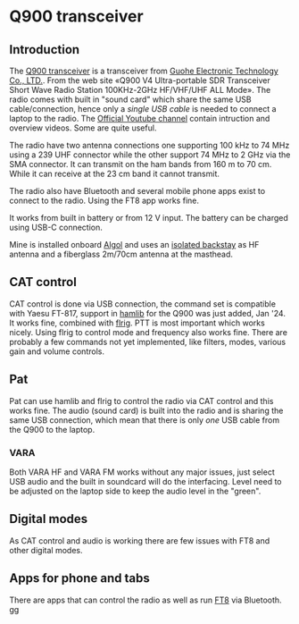 # Q900 transceiver

## Introduction
The [Q900 transceiver](https://www.guohedz.com/Q900) is a transceiver from 
[Guohe Electronic Technology Co., LTD.](https://www.guohedz.com/). 
From the web site «Q900 V4 Ultra-portable SDR Transceiver Short Wave Radio 
Station 100KHz-2GHz HF/VHF/UHF ALL Mode». The radio comes with built in 
"sound card" which share the same USB cable/connection, hence only a 
*single USB cable* is needed to connect a laptop to the radio.
The [Official Youtube channel](https://www.youtube.com/@GUOHETEC/featured)
contain intruction and overview videos. Some are quite useful. 

The radio have two antenna connections one supporting 100 kHz to 74 MHz 
using a 239 UHF connector while the other support 74 MHz to 2 GHz via 
the SMA connector. It can transmit on the ham bands from 160 m to 70 cm. 
While it can receive at the 23 cm band it cannot transmit. 

The radio also have Bluetooth and several mobile phone apps exist to 
connect to the radio. Using the FT8 app works fine. 

It works from built in battery or from 12 V input. The battery can be
charged using USB-C connection.

Mine is installed onboard [Algol](https://algol.homelinux.no/) 
and uses an [isolated backstay](https://www.homelinux.no/radio) as HF 
antenna and a fiberglass 2m/70cm antenna at the masthead. 


## CAT control
CAT control is done via USB connection, the command set is compatible
with Yaesu FT-817, support in [hamlib](https://github.com/Hamlib/Hamlib)
for the Q900 was just added, Jan '24. 
It works fine, combined with [flrig](http://www.w1hkj.com/). 
PTT is most important which works nicely. Using
flrig to control mode and frequency also works fine. There are
probably a few commands not yet implemented, like filters, modes, 
various gain and volume controls. 

## Pat
Pat can use hamlib and flrig to control the radio via CAT control and
this works fine.  The audio (sound card) is built into the radio and is 
sharing the same USB connection, which mean that there is only *one* USB 
cable from the Q900 to the laptop. 

### VARA 
Both VARA HF and VARA FM works without any major issues, just select USB audio
and the built in soundcard will do the interfacing. Level need to be adjusted 
on the laptop side to keep the audio level in the "green". 

## Digital modes
As CAT control and audio is working there are few issues with FT8 and
other digital modes. 

## Apps for phone and tabs
There are apps that can control the radio as well as run 
[FT8](https://github.com/N0BOY/FT8CN/releases) via Bluetooth. 
gg

